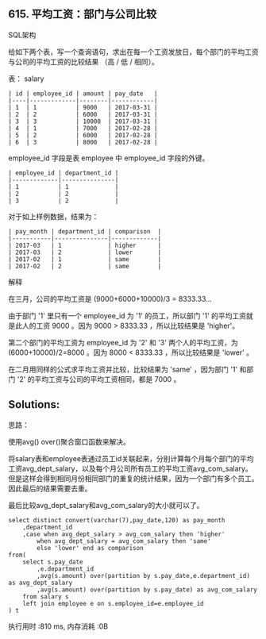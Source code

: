 ## 615. 平均工资：部门与公司比较
SQL架构

给如下两个表，写一个查询语句，求出在每一个工资发放日，每个部门的平均工资与公司的平均工资的比较结果 （高 / 低 / 相同）。

 
表： salary
```
| id | employee_id | amount | pay_date   |
|----|-------------|--------|------------|
| 1  | 1           | 9000   | 2017-03-31 |
| 2  | 2           | 6000   | 2017-03-31 |
| 3  | 3           | 10000  | 2017-03-31 |
| 4  | 1           | 7000   | 2017-02-28 |
| 5  | 2           | 6000   | 2017-02-28 |
| 6  | 3           | 8000   | 2017-02-28 |
```

employee_id 字段是表 employee 中 employee_id 字段的外键。

```
| employee_id | department_id |
|-------------|---------------|
| 1           | 1             |
| 2           | 2             |
| 3           | 2             |
```

对于如上样例数据，结果为：
```
| pay_month | department_id | comparison  |
|-----------|---------------|-------------|
| 2017-03   | 1             | higher      |
| 2017-03   | 2             | lower       |
| 2017-02   | 1             | same        |
| 2017-02   | 2             | same        |
```

解释

 
在三月，公司的平均工资是 (9000+6000+10000)/3 = 8333.33...

 
由于部门 '1' 里只有一个 employee_id 为 '1' 的员工，所以部门 '1' 的平均工资就是此人的工资 9000 。因为 9000 > 8333.33 ，所以比较结果是 'higher'。

 
第二个部门的平均工资为 employee_id 为 '2' 和 '3' 两个人的平均工资，为 (6000+10000)/2=8000 。因为 8000 < 8333.33 ，所以比较结果是 'lower' 。


在二月用同样的公式求平均工资并比较，比较结果为 'same' ，因为部门 '1' 和部门 '2' 的平均工资与公司的平均工资相同，都是 7000 。


## Solutions:
思路：

使用avg() over()聚合窗口函数来解决。

将salary表和employee表通过员工id关联起来，分别计算每个月每个部门的平均工资avg_dept_salary，以及每个月公司所有员工的平均工资avg_com_salary。
但是这样会得到相同月份相同部门的重复的统计结果，因为一个部门有多个员工。因此最后的结果需要去重。

最后比较avg_dept_salary和avg_com_salary的大小就可以了。
```
select distinct convert(varchar(7),pay_date,120) as pay_month
    ,department_id
    ,case when avg_dept_salary > avg_com_salary then 'higher'
        when avg_dept_salary = avg_com_salary then 'same'
        else 'lower' end as comparison
from(
    select s.pay_date
        ,e.department_id
        ,avg(s.amount) over(partition by s.pay_date,e.department_id) as avg_dept_salary
        ,avg(s.amount) over(partition by s.pay_date) as avg_com_salary
    from salary s
    left join employee e on s.employee_id=e.employee_id
) t
```
执行用时 :810 ms, 内存消耗 :0B
